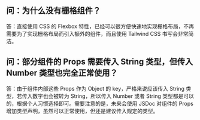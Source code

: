 ## 问：为什么没有栅格组件？

答：直接使用 CSS 的 Flexbox 特性，已经可以很方便快速地实现栅格布局，不再需要为了实现栅格布局而引入额外的组件，而且使用 Tailwind CSS 书写会非常简洁。

## 问：部分组件的 Props 需要传入 String 类型，但传入 Number 类型也完全正常使用？

答：由于组件内部这些 Props 作为 Object 的 key，严格来说应该传入 String 类型，若传入数字也会被转为 String，所以传入 Number 或者 String 类型都是可以的，根据个人习惯选择即可。需要注意的是，未来会使用 JSDoc 对组件的 Props 增加类型声明，虽然可以正常使用，但还是建议传入规定的类型。
